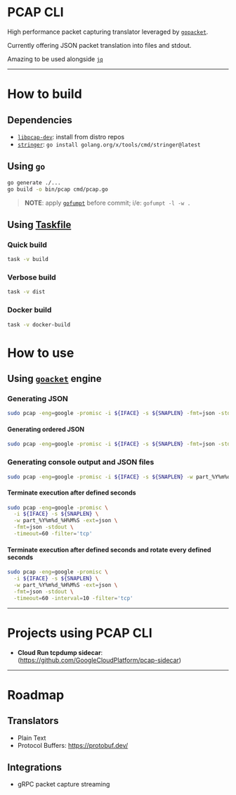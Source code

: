 # PCAP CLI

High performance packet capturing translator leveraged by [`gopacket`](https://github.com/google/gopacket).

Currently offering JSON packet translation into files and stdout.

Amazing to be used alongside [`jq`](https://jqlang.github.io/jq/)

---

# How to build

## Dependencies

- [`libpcap-dev`](https://github.com/the-tcpdump-group/libpcap): install from distro repos
- [`stringer`](https://pkg.go.dev/golang.org/x/tools/cmd/stringer): `go install golang.org/x/tools/cmd/stringer@latest`

## Using `go`

```sh
go generate ./...
go build -o bin/pcap cmd/pcap.go
```

> **NOTE**: apply [`gofumpt`](https://github.com/mvdan/gofumpt) before commit; i/e: `gofumpt -l -w .`

## Using [Taskfile](https://taskfile.dev/)

### Quick build

```sh
task -v build
```

### Verbose build

```sh
task -v dist
```

### Docker build

```sh
task -v docker-build
```

# How to use

## Using [`goacket`](https://github.com/google/gopacket) engine

### Generating JSON

```sh
sudo pcap -eng=google -promisc -i ${IFACE} -s ${SNAPLEN} -fmt=json -stdout -filter='tcp'
```

#### Generating ordered JSON

```sh
sudo pcap -eng=google -promisc -i ${IFACE} -s ${SNAPLEN} -fmt=json -stdout -filter='tcp' -ordered
```

### Generating console output and JSON files

```sh
sudo pcap -eng=google -promisc -i ${IFACE} -s ${SNAPLEN} -w part_%Y%m%d_%H%M%S -ext=json -fmt=json -stdout -filter='tcp'
```

#### Terminate execution after defined seconds

```sh
sudo pcap -eng=google -promisc \
  -i ${IFACE} -s ${SNAPLEN} \
  -w part_%Y%m%d_%H%M%S -ext=json \
  -fmt=json -stdout \
  -timeout=60 -filter='tcp'
```

#### Terminate execution after defined seconds and rotate every defined seconds

```sh
sudo pcap -eng=google -promisc \
  -i ${IFACE} -s ${SNAPLEN} \
  -w part_%Y%m%d_%H%M%S -ext=json \
  -fmt=json -stdout \
  -timeout=60 -interval=10 -filter='tcp'
```

---

# Projects using PCAP CLI

- **Cloud Run tcpdump sidecar**: (https://github.com/GoogleCloudPlatform/pcap-sidecar)

---

# Roadmap

## Translators

- Plain Text
- Protocol Buffers: https://protobuf.dev/

## Integrations

- gRPC packet capture streaming
